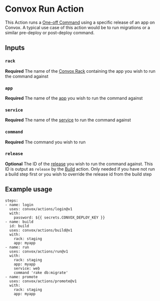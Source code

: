 # Convox Run Action
This Action runs a [One-off Command](https://docs.convox.com/management/one-off-commands) using a specific release of an app on Convox. A typical use case of this action would be to run migrations or a similar pre-deploy or post-deploy command.

## Inputs
### `rack`
**Required** The name of the [Convox Rack](https://docs.convox.com/introduction/rack) containing the app you wish to run the command against
### `app`
**Required** The name of the [app](https://docs.convox.com/deployment/creating-an-application) you wish to run the command against
### `service`
**Required** The name of the [service](https://docs.convox.com/application/services) to run the command against
### `command`
**Required** The command you wish to run
### `release`
**Optional** The ID of the [release](https://docs.convox.com/deployment/releases) you wish to run the command against. This ID is output as `release` by the [Build](../build) action. Only needed if you have not run a build step first or you wish to override the release id from the build step
## Example usage
```
steps:
- name: login
  uses: convox/actions/login@v1
  with:
    password: ${{ secrets.CONVOX_DEPLOY_KEY }}
- name: build
  id: build
  uses: convox/actions/build@v1
  with:
    rack: staging
    app: myapp
- name: run
  uses: convox/actions/run@v1
  with:
    rack: staging
    app: myapp
    service: web
    command 'rake db:migrate'
- name: promote
  uses: convox/actions/promote@v1
  with:
    rack: staging
    app: myapp
```